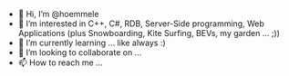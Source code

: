 - 👋 Hi, I’m @hoemmele 
- 👀 I’m interested in C++, C#, RDB, Server-Side programming, Web Applications (plus Snowboarding, Kite Surfing, BEVs, my garden ... ;))
- 🌱 I’m currently learning ... like always :)
- 💞️ I’m looking to collaborate on ...
- 📫 How to reach me ...

<!---
hoemmele/hoemmele is a ✨ special ✨ repository because its `README.md` (this file) appears on your GitHub profile.
You can click the Preview link to take a look at your changes.
--->
